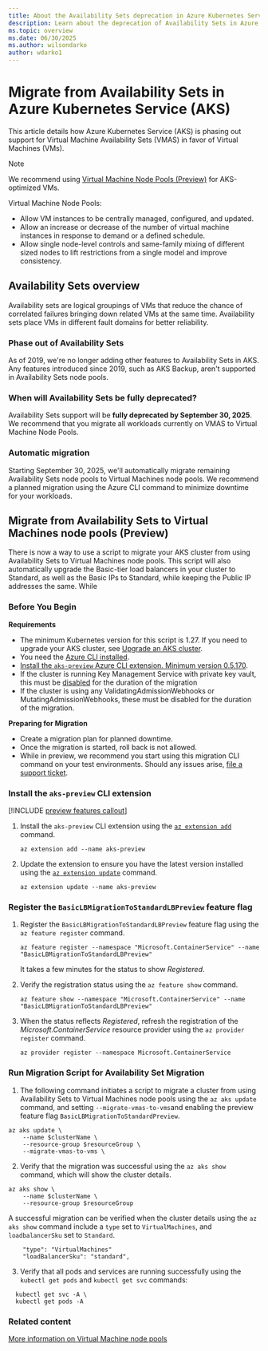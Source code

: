```yaml
---
title: About the Availability Sets deprecation in Azure Kubernetes Services (AKS)
description: Learn about the deprecation of Availability Sets in Azure Kubernetes Service (AKS).
ms.topic: overview
ms.date: 06/30/2025
ms.author: wilsondarko
author: wdarko1
---
```


#  Migrate from Availability Sets in Azure Kubernetes Service (AKS)

This article details how Azure Kubernetes Service (AKS) is phasing out support for Virtual Machine Availability Sets (VMAS) in favor of Virtual Machines (VMs).

> [!NOTE]
> We recommend using [Virtual Machine Node Pools (Preview)](virtual-machines-node-pools.md) for AKS-optimized VMs.
>
> Virtual Machine Node Pools:
>
> - Allow VM instances to be centrally managed, configured, and updated.
> - Allow an increase or decrease of the number of virtual machine instances in response to demand or a defined schedule.
> - Allow single node-level controls and same-family mixing of different sized nodes to lift restrictions from a single model and improve consistency.
>

## Availability Sets overview

Availability sets are logical groupings of VMs that reduce the chance of correlated failures bringing down related VMs at the same time. Availability sets place VMs in different fault domains for better reliability.

### Phase out of Availability Sets

As of 2019, we're no longer adding other features to Availability Sets in AKS. Any features introduced since 2019, such as AKS Backup, aren't supported in Availability Sets node pools.

### When will Availability Sets be fully deprecated?

Availability Sets support will be **fully deprecated by September 30, 2025**. We recommend that you migrate all workloads currently on VMAS to Virtual Machine Node Pools. 

### Automatic migration

Starting September 30, 2025, we'll automatically migrate remaining Availability Sets node pools to Virtual Machines node pools. We recommend a planned migration using the Azure CLI command to minimize downtime for your workloads.

## Migrate from Availability Sets to Virtual Machines node pools (Preview)

There is now a way to use a script to migrate your AKS cluster from using Availability Sets to Virtual Machines node pools. This script will also automatically upgrade the Basic-tier load balancers in your cluster to Standard, as well as the Basic IPs to Standard, while keeping the Public IP addresses the same. While

### Before You Begin

**Requirements**
- The minimum Kubernetes version for this script is 1.27. If you need to upgrade your AKS cluster, see [Upgrade an AKS cluster](./upgrade-aks-cluster.md#upgrade-an-aks-cluster).
- You need the [Azure CLI installed](/cli/azure/install-azure-cli).
- [Install the `aks-preview` Azure CLI extension.  Minimum version 0.5.170](#install-the-aks-preview-cli-extension).
- If the cluster is running Key Management Service with private key vault, this must be [disabled][turn-off-kms] for the duration of the migration
- If the cluster is using any ValidatingAdmissionWebhooks or MutatingAdmissionWebhooks, these must be disabled for the duration of the migration.

**Preparing for Migration**
- Create a migration plan for planned downtime.
- Once the migration is started, roll back is not allowed.
- While in preview, we recommend you start using this migration CLI command on your test environments. Should any issues arise, [file a support ticket][file-support-ticket].

### Install the `aks-preview` CLI extension

[!INCLUDE [preview features callout](~/reusable-content/ce-skilling/azure/includes/aks/includes/preview/preview-callout.md)]

1. Install the `aks-preview` CLI extension using the [`az extension add`][az-extension-add] command.

    ```azurecli-interactive
    az extension add --name aks-preview
    ```

2. Update the extension to ensure you have the latest version installed using the [`az extension update`][az-extension-update] command.

    ```azurecli-interactive
    az extension update --name aks-preview
    ```

### Register the `BasicLBMigrationToStandardLBPreview` feature flag

1. Register the `BasicLBMigrationToStandardLBPreview` feature flag using the `az feature register` command.

    ```azurecli-interactive
    az feature register --namespace "Microsoft.ContainerService" --name "BasicLBMigrationToStandardLBPreview"
    ```

    It takes a few minutes for the status to show *Registered*.

2. Verify the registration status using the `az feature show` command.

    ```azurecli-interactive
    az feature show --namespace "Microsoft.ContainerService" --name "BasicLBMigrationToStandardLBPreview"
    ```

3. When the status reflects *Registered*, refresh the registration of the *Microsoft.ContainerService* resource provider using the `az provider register` command.

    ```azurecli-interactive
    az provider register --namespace Microsoft.ContainerService
    ```

### Run Migration Script for Availability Set Migration

1. The following command initiates a script to migrate a cluster from using Availability Sets to Virtual Machines node pools using the `az aks update` command, and setting `--migrate-vmas-to-vms`and enabling the preview feature flag `BasicLBMigrationToStandardPreview`.

```azurecli-interactive
az aks update \
    --name $clusterName \
    --resource-group $resourceGroup \
    --migrate-vmas-to-vms \
```

2. Verify that the migration was successful using the `az aks show` command, which will show the cluster details.
```azurecli-interactive
az aks show \
    --name $clusterName \
    --resource-group $resourceGroup
```

A successful migration can be verified when the cluster details using the `az aks show` command include a `type` set to `VirtualMachines`, and `loadbalancerSku` set to `Standard`. 
```azurecli-interactive
    "type": "VirtualMachines"
    "loadBalancerSku": "standard",
```

3. Verify that all pods and services are running successfully using the `kubectl get pods` and `kubectl get svc` commands:
```azurecli-interactive
  kubectl get svc -A \
  kubectl get pods -A
```
   

### Related content

<!-- LINKS - internal -->

[turn-off-kms]: /azure/aks/use-kms-etcd-encryption#turn-off-kms
[file-support-ticket]: ./azure-portal/supportability/how-to-create-azure-support-request
[az-aks-create]: /cli/azure/aks#az_aks_create
[az-aks-update]: /cli/azure/aks#az_aks_update
[install-azure-cli]: /cli/azure/install-azure-cli
[az-extension-add]: /cli/azure/extension#az-extension-add
[az-extension-update]: /cli/azure/extension#az-extension-update
[More information on Virtual Machine node pools](virtual-machines-node-pools.md)
